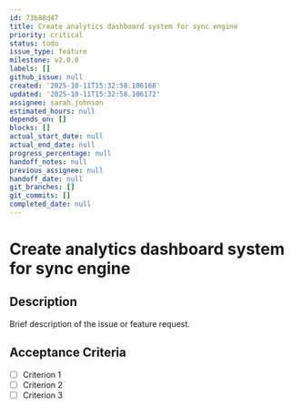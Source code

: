 ```yaml
---
id: 73b88d47
title: Create analytics dashboard system for sync engine
priority: critical
status: todo
issue_type: feature
milestone: v2.0.0
labels: []
github_issue: null
created: '2025-10-11T15:32:58.106168'
updated: '2025-10-11T15:32:58.106172'
assignee: sarah.johnson
estimated_hours: null
depends_on: []
blocks: []
actual_start_date: null
actual_end_date: null
progress_percentage: null
handoff_notes: null
previous_assignee: null
handoff_date: null
git_branches: []
git_commits: []
completed_date: null
---
```


# Create analytics dashboard system for sync engine

## Description

Brief description of the issue or feature request.

## Acceptance Criteria

- [ ] Criterion 1
- [ ] Criterion 2
- [ ] Criterion 3